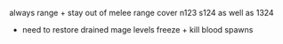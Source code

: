 always range + stay out of melee range
cover n123 s124 as well as 1324
- need to restore drained mage levels
freeze + kill blood spawns

